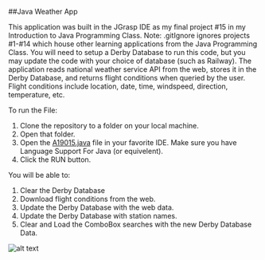 ##Java Weather App

This application was built in the JGrasp IDE as my final project #15 in my Introduction to Java Programming Class.
Note: .gitIgnore ignores projects #1-#14 which house other learning applications from the Java Programming Class.
You will need to setup a Derby Database to run this code, but you may update the code with your choice of database (such as Railway).
The application reads national weather service API from the web, stores it in the Derby Database, and returns flight conditions when queried by the user.
Flight conditions include location, date, time, windspeed, direction, temperature, etc.

To run the File:
1. Clone the repository to a folder on your local machine.
2. Open that folder.
3. Open the [A19015.java](https://github.com/RamonJustisOrtega/java_weather_app/blob/main/A19015.java) file in your favorite IDE.
Make sure you have Language Support For Java (or equivelent).
4. Click the RUN button.

You will be able to:
1. Clear the Derby Database
2. Download flight conditions from the web.
3. Update the Derby Database with the web data.
4. Update the Derby Database with station names.
4. Clear and Load the ComboBox searches with the new Derby Database Data.

![alt text](https://github.com/RamonJustisOrtega/java_weather_app/blob/main/WeatherAppGUI.png)
